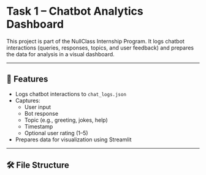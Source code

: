 # Task 1 – Chatbot Analytics Dashboard

This project is part of the NullClass Internship Program. It logs chatbot interactions (queries, responses, topics, and user feedback) and prepares the data for analysis in a visual dashboard.

---

## 📌 Features

- Logs chatbot interactions to `chat_logs.json`
- Captures:
  - User input
  - Bot response
  - Topic (e.g., greeting, jokes, help)
  - Timestamp
  - Optional user rating (1–5)
- Prepares data for visualization using Streamlit

---

## 🛠️ File Structure


